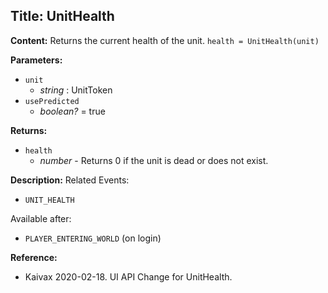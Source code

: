 ## Title: UnitHealth

**Content:**
Returns the current health of the unit.
`health = UnitHealth(unit)`

**Parameters:**
- `unit`
  - *string* : UnitToken
- `usePredicted`
  - *boolean?* = true

**Returns:**
- `health`
  - *number* - Returns 0 if the unit is dead or does not exist.

**Description:**
Related Events:
- `UNIT_HEALTH`

Available after:
- `PLAYER_ENTERING_WORLD` (on login)

**Reference:**
- Kaivax 2020-02-18. UI API Change for UnitHealth.